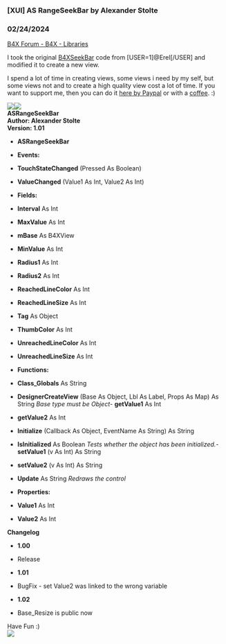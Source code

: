 ###  [XUI] AS RangeSeekBar by Alexander Stolte
### 02/24/2024
[B4X Forum - B4X - Libraries](https://www.b4x.com/android/forum/threads/136336/)

I took the original [B4XSeekBar](https://www.b4x.com/android/forum/threads/b4x-xui-views-cross-platform-views-and-dialogs.100836/#content) code from [USER=1]@Erel[/USER] and modified it to create a new view.  
  
I spend a lot of time in creating views, some views i need by my self, but some views not and to create a high quality view cost a lot of time. If you want to support me, then you can do it [here by Paypal](https://www.paypal.com/donate/?hosted_button_id=PBJGJWDDSM6ZG) or with a [coffee](https://www.buymeacoffee.com/astolte). :)  
  
![](https://www.b4x.com/android/forum/attachments/122293)![](https://www.b4x.com/android/forum/attachments/122294)  
**ASRangeSeekBar  
Author: Alexander Stolte  
Version: 1.01**  

- **ASRangeSeekBar**

- **Events:**

- **TouchStateChanged** (Pressed As Boolean)
- **ValueChanged** (Value1 As Int, Value2 As Int)

- **Fields:**

- **Interval** As Int
- **MaxValue** As Int
- **mBase** As B4XView
- **MinValue** As Int
- **Radius1** As Int
- **Radius2** As Int
- **ReachedLineColor** As Int
- **ReachedLineSize** As Int
- **Tag** As Object
- **ThumbColor** As Int
- **UnreachedLineColor** As Int
- **UnreachedLineSize** As Int

- **Functions:**

- **Class\_Globals** As String
- **DesignerCreateView** (Base As Object, Lbl As Label, Props As Map) As String
*Base type must be Object*- **getValue1** As Int
- **getValue2** As Int
- **Initialize** (Callback As Object, EventName As String) As String
- **IsInitialized** As Boolean
*Tests whether the object has been initialized.*- **setValue1** (v As Int) As String
- **setValue2** (v As Int) As String
- **Update** As String
*Redraws the control*
- **Properties:**

- **Value1** As Int
- **Value2** As Int

**Changelog**  

- **1.00**

- Release

- **1.01**

- BugFix - set Value2 was linked to the wrong variable

- **1.02**

- Base\_Resize is public now

Have Fun :)  
[![](https://www.b4x.com/android/forum/attachments/paypal-donate-button-png-clipart-png.79848/)](https://www.paypal.com/donate/?hosted_button_id=PBJGJWDDSM6ZG)
